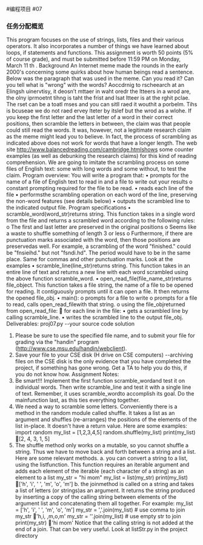 #编程项目 #07
### 任务分配概览
This program focuses on the use of strings, lists, files and their various operators. It also 
incorporates a number of things we have learned about loops, if statements and functions.
This assignment is worth 50 points (5% of course grade), and must be submitted before 11:59 PM 
on Monday, March 11
th
. 
Background
An Internet meme made the rounds in the early 2000's concerning some quirks about how human 
beings read a sentence. Below was the paragraph that was used in the meme. Can you read it? Can 
you tell what is "wrong" with the words? 
Aoccdrnig to rscheearch at an Elingsh uinervtisy, it deosn’t 
mttaer in waht oredr the ltteers in a wrod are, the olny iprmoetnt 
tihng is taht the frist and lsat ltteer is at the rghit pclae. The 
rset can be a toatl mses and you can sitll raed it wouthit a 
porbelm. Tihs is bcuseae we do not raed ervey lteter by itslef but 
the wrod as a wlohe.
If you keep the first letter and the last letter of a word in their correct positions, then scramble the 
letters in between, the claim was that people could still read the words. It was, however, not a 
legitimate research claim as the meme might lead you to believe. In fact, the process of scrambling 
as indicated above does not work for words that have a longer length. The web site 
http://www.balancedreading.com/cambridge.htmlshows some counter examples (as well as 
debunking the research claims) for this kind of reading comprehension.
We are going to imitate the scrambling process on some files of English text: some with long words 
and some without, to test the claim.
Program overview:
You will write a program that:
•  prompts for the name of a file of English text to read in and a file to write out your results
o  constant prompting required for the file to be read.
•  reads each line of the file
•  performsthe scrambling operation on each word of the line, preserving the non-word 
features (see details below)
•  outputs the scrambled line to the indicated output file.
Program specifications
•  scramble_word(word_str)returns string. This function takes in a single word 
from the file and returns a scrambled word according to the following rules:
o  The first and last letter are preserved in the original positions
o  Seems like a waste to shuffle something of length 3 or less
o  Furthermore, if there are punctuation marks associated with the word, then those 
positions are preservedas well. For example, a scrambling of the word "finished." 
could be "fnsieihd." but not "fsndi.hd". The period would have to be in the same 
place. Same for commas and other punctuation marks. Look at the examples
•  scramble_line(line_str)returns string. This function takes in an entire line of 
text and returns a new line with each word scrambled using the above function 
scramble_word. 
•  open_read_file(file_name_str)returns file_object. This function takes a 
file string, the name of a file to be opened for reading. It contiguously prompts until it can 
open a file. It then returns the opened file_obj.
•  main():
o  prompts for a file to write
o  prompts for a file to read, calls open_read_filewith that string.
o  using the file_objreturned from open_read_file:
  for each line in the file:
•  gets a scrambled line by calling scramble_line.
•  writes the scrambled line to the output file_obj.
Deliverables:
proj07.py --your source code solution
1.  Please be sure to use the specified file name, and to submit your file for grading via the 
"handin" program (http://www.cse.msu.edu/handin/webclient).
2.  Save your file to your CSE disk (H drive on CSE computers) --archiving files on the CSE disk 
is the only evidence that you have completed the project, if something has gone wrong. Get a 
TA to help you do this, if you do not know how.
Assignment Notes:
0.  Be smart!!! Implement the first function scramble_wordand test it on individual words. 
Then write scramble_line and test it with a single line of text. Remember, it uses 
scramble_wordto accomplish its goal. Do the mainfunction last, as this ties 
everything together. 
1.  We need a way to scramble some letters. Conveniently there is a method in the random
module called shuffle. It takes a list as an argument and shuffles (re-arranges) the 
positions of the elements of the list in-place. It doesn't have a return value. Here are some 
examples:
import random
my_list = [1,2,3,4,5] 
random.shuffle(my_list)
print(my_list) [2, 4, 3, 1, 5]
2.  The shuffle method only works on a mutable, so you cannot shuffle a string. Thus we have 
to move back and forth between a string and a list. Here are some relevant methods.
a.  you can convert a string to a list, using the listfunction. This function requires an 
iterable argument and adds each element of the iterable (each character of a string) 
as an element to a list
my_str = "hi mom"
my_list = list(my_str)
print(my_list) ['h', 'i', ' ', 'm', 'o', 'm']
b.  the joinmethod is called on a string and takes a list of letters (or strings)as an 
argument. It returns the string produced by inserting a copy of the calling string 
between elements of the argument list and concatenating them all together. For 
example:
my_list = ['h', 'i', ' ', 'm', 'o', 'm']
my_str = ','.join(my_list) # use comma to join
my_str 'h,i, ,m,o,m'
my_str = ''.join(my_list) # use empty str to join
print(my_str) 'hi mom'
Notice that the calling string is not added at the end of a join. That can be very 
useful. Look at listStr.py in the project directory
